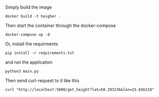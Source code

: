 Simply build the image

    docker build -t heigher .

Then start the container through the docker-compose

    docker-compose up -d

Or, install the requirments

    pip install -r requirements.txt

and run the application

    python3 main.py


Then send curl-request to it like this

    curl "http://localhost:5000/get_height?lat=58.393236&lon=15.656319"